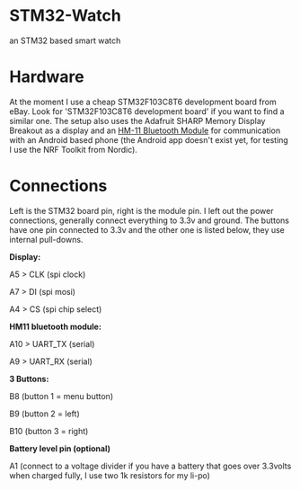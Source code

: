 # STM32-Watch
an STM32 based smart watch

# Hardware
At the moment I use a cheap STM32F103C8T6 development board from eBay. Look for 'STM32F103C8T6 development board' if you want to find a similar one. The setup also uses the Adafruit SHARP Memory Display Breakout as a display and an [HM-11 Bluetooth Module](http://wiki.seeedstudio.com/wiki/Bluetooth_V4.0_HM-11_BLE_Module) for communication with an Android based phone (the Android app doesn't exist yet, for testing I use the NRF Toolkit from Nordic).

# Connections
Left is the STM32 board pin, right is the module pin. I left out the power connections, generally connect everything to 3.3v and ground. The buttons have one pin connected to 3.3v and the other one is listed below, they use internal pull-downs.

**Display:**

A5 > CLK (spi clock)

A7 > DI (spi mosi)

A4 > CS (spi chip select)

**HM11 bluetooth module:**

A10 > UART_TX (serial)

A9 > UART_RX (serial)

**3 Buttons:**

B8 (button 1 = menu button)

B9 (button 2 = left)

B10 (button 3 = right)

**Battery level pin (optional)**

A1 (connect to a voltage divider if you have a battery that goes over 3.3volts when charged fully, I use two 1k resistors for my li-po)
